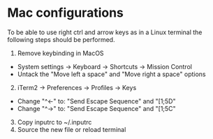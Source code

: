 Mac configurations
==================

To be able to use right ctrl and arrow keys as in a Linux terminal the following steps should be performed.

1. Remove keybinding in MacOS
 * System settings -> Keyboard -> Shortcuts -> Mission Control
 * Untack the "Move left a space" and "Move right a space" options
2. iTerm2 -> Preferences -> Profiles -> Keys
 * Change "^<-" to: "Send Escape Sequence" and "[1;5D"
 * Change "^->" to: "Send Escape Sequence" and "[1;5C"
3. Copy inputrc to ~/.inputrc
4. Source the new file or reload terminal
